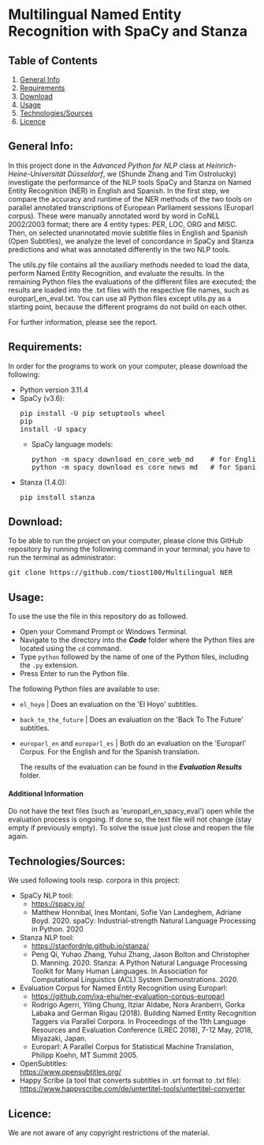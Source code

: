 # Multilingual Named Entity Recognition with SpaCy and Stanza

## Table of Contents
1. [General Info](#general-info)
2. [Requirements](#requirements)
3. [Download](#download)
4. [Usage](#usage)
5. [Technologies/Sources](#technologiessources)
6. [Licence](#licence)

## General Info:
In this project done in the *Advanced Python for NLP* class at *Heinrich-Heine-Universität Düsseldorf*, we (Shunde Zhang and Tim Ostrolucký) investigate the performance of the NLP tools SpaCy and Stanza on Named Entity Recognition (NER) in English and Spanish. In the first step, we compare the accuracy and runtime of the NER methods of the two tools on parallel annotated transcriptions of European Parliament sessions (Europarl corpus). These were manually annotated word by word in CoNLL 2002/2003 format; there are 4 entity types: PER, LOC, ORG and MISC. Then, on selected unannotated movie subtitle files in English and Spanish (Open Subtitles), we analyze the level of concordance in SpaCy and Stanza predictions and what was annotated differently in the two NLP tools.

The utils.py file contains all the auxiliary methods needed to load the data, perform Named Entity Recognition, and evaluate the results. In the remaining Python files the evaluations of the different files are executed; the results are loaded into the .txt files with the respective file names, such as europarl_en_eval.txt. You can use all Python files except utils.py as a starting point, because the different programs do not build on each other.

For further information, please see the report.

## Requirements:
In order for the programs to work on your computer, please download the following:
- Python version 3.11.4
- SpaCy (v3.6):<pre>pip install -U pip setuptools wheel <br>pip install -U spacy </pre>
  - SpaCy language models:
    <pre>python -m spacy download en_core_web_md    # for English <br>python -m spacy download es_core_news_md   # for Spanish</pre>
- Stanza (1.4.0):<pre>pip install stanza</pre>

## Download:
To be able to run the project on your computer, please clone this GitHub repository by running the following command in your terminal; you have to run the terminal as administrator:
<pre>git clone https://github.com/tiost100/Multilingual_NER</pre>

## Usage:
To use the use the file in this repository do as followed.
 - Open your Command Prompt or Windows Terminal.
 - Navigate to the directory into the ***Code*** folder where the Python files are located using the `cd` command.
 - Type `python` followed by the name of one of the Python files, including the `.py` extension.
 - Press Enter to run the Python file.

The following Python files are available to use:
 - `el_hoyo`  | Does an evaluation on the 'El Hoyo' subtitles.
 - `back_to_the_future`  | Does an evaluation on the 'Back To The Future' subtitles.
 - `europarl_en` and `europarl_es` | Both do an evaluation on the 'Europarl' Corpus. For the English and for the Spanish translation.

   The results of the evaluation can be found in the ***Evaluation Results*** folder. 

#### Additional Information

Do not have the text files (such as 'europarl_en_spacy_eval') open while the evaluation process is ongoing. 
If done so, the text file will not change (stay empty if previously empty).
To solve the issue just close and reopen the file again.

## Technologies/Sources:
We used following tools resp. corpora in this project:
- SpaCy NLP tool:
  - https://spacy.io/
  - Matthew Honnibal, Ines Montani, Sofie Van Landeghem, Adriane Boyd. 2020. spaCy: Industrial-strength Natural Language Processing in Python. 2020
- Stanza NLP tool:
  - https://stanfordnlp.github.io/stanza/
  - Peng Qi, Yuhao Zhang, Yuhui Zhang, Jason Bolton and Christopher D. Manning. 2020. Stanza: A Python Natural Language Processing Toolkit for Many Human Languages. In Association for Computational Linguistics (ACL) System Demonstrations. 2020.
- Evaluation Corpus for Named Entity Recognition using Europarl:
  - https://github.com/ixa-ehu/ner-evaluation-corpus-europarl
  - Rodrigo Agerri, Yiling Chung, Itziar Aldabe, Nora Aranberri, Gorka Labaka and German Rigau (2018). Building Named Entity Recognition Taggers via Parallel Corpora. In Proceedings of the 11th Language Resources and Evaluation Conference (LREC 2018), 7-12 May, 2018, Miyazaki, Japan.
  - Europarl: A Parallel Corpus for Statistical Machine Translation, Philipp Koehn, MT Summit 2005.
- OpenSubtitles: <br />https://www.opensubtitles.org/
- Happy Scribe (a tool that converts subtitles in .srt format to .txt file): <br />https://www.happyscribe.com/de/untertitel-tools/untertitel-converter

## Licence:
We are not aware of any copyright restrictions of the material.
